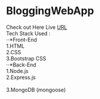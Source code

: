 # BloggingWebApp
Check out Here Live [URL](https://obscure-chamber-63610.herokuapp.com) <br /> 
Tech Stack Used : <br/> 
⋅⋅*Front-End <br/> 
1.HTML <br/> 
2.CSS <br/> 
3.Bootstrap CSS <br/> 
⋅⋅*Back-End <br/> 
1.Node.js <br/> 
2.Express.js <br/>  
3.MongoDB (mongoose) <br/> 
